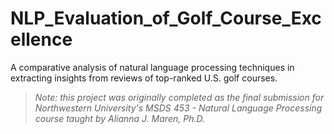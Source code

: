 # NLP_Evaluation_of_Golf_Course_Excellence
A comparative analysis of natural language processing techniques in extracting insights from reviews of top-ranked U.S. golf courses.

> *Note: this project was originally completed as the final submission for Northwestern University's MSDS 453 - Natural Language Processing course taught by Alianna J. Maren, Ph.D.*
